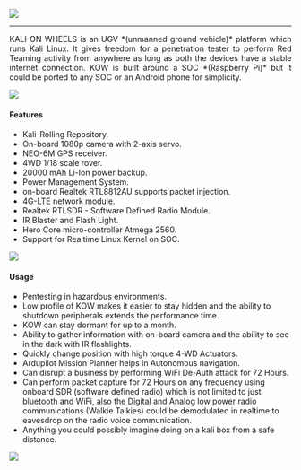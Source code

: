 ![](https://raw.githubusercontent.com/seedon198/kalionwheels/master/images/logo.png)

------------
<div style="text-align: justify">
KALI ON WHEELS is an UGV *(unmanned ground vehicle)* platform which runs Kali Linux. It gives freedom for a penetration tester to perform Red Teaming activity from anywhere as long as both the devices have a stable internet connection. KOW is built around a SOC *(Raspberry Pi)* but it could be ported to any SOC or an Android phone for simplicity.
</div>




![](https://raw.githubusercontent.com/seedon198/kalionwheels/master/images/front.jpg)


#### Features
- Kali-Rolling Repository.
- On-board 1080p camera with 2-axis servo.
- NEO-6M GPS receiver.
- 4WD 1/18 scale rover.
- 20000 mAh Li-Ion power backup.
- Power Management System.
- on-board Realtek RTL8812AU supports packet injection.
- 4G-LTE network module.
- Realtek RTLSDR - Software Defined Radio Module.
- IR Blaster and Flash Light.
- Hero Core micro-controller Atmega 2560.
- Support for Realtime Linux Kernel on SOC.



![](https://raw.githubusercontent.com/seedon198/kalionwheels/master/images/side.jpg)


#### Usage

- Pentesting in hazardous environments.
- Low profile of KOW  makes it easier to stay hidden and the ability to shutdown peripherals extends the performance time.
- KOW can stay dormant for up to a month.
- Ability to gather information with on-board camera and the ability to see in the dark with IR flashlights.
- Quickly change position with high torque 4-WD Actuators.
- Ardupilot Mission Planner helps in Autonomous navigation.
- Can disrupt a business by performing WiFi De-Auth attack for 72 Hours.
- Can perform packet capture for 72 Hours on any frequency using onboard SDR (software defined radio) which is not limited to  just bluetooth and WiFi, also the Digital and Analog low power radio communications (Walkie Talkies) could be demodulated in realtime to eavesdrop on the radio voice communication.
- Anything you could possibly imagine doing on a kali box from a safe distance.


![](https://raw.githubusercontent.com/seedon198/kalionwheels/master/images/top.jpg)
